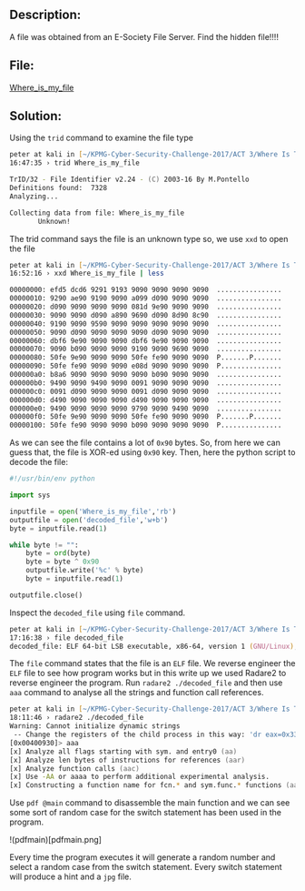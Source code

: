 ## Description:
A file was obtained from an E-Society File Server. Find the hidden file!!!!

## File:
[Where_is_my_file](Where_is_my_file)

## Solution:

Using the ```trid``` command to examine the file type

```zsh
peter at kali in [~/KPMG-Cyber-Security-Challenge-2017/ACT 3/Where Is The File]  on git:master ✗  bb9ee5b "Add README.md file and deleted readme.txt file"
16:47:35 › trid Where_is_my_file 

TrID/32 - File Identifier v2.24 - (C) 2003-16 By M.Pontello
Definitions found:  7328
Analyzing...

Collecting data from file: Where_is_my_file
       Unknown!
```

The trid command says the file is an unknown type so, we use ```xxd``` to open the file

```zsh
peter at kali in [~/KPMG-Cyber-Security-Challenge-2017/ACT 3/Where Is The File]  on git:master ✗  bb9ee5b "Add README.md file and deleted readme.txt file"
16:52:16 › xxd Where_is_my_file | less

00000000: efd5 dcd6 9291 9193 9090 9090 9090 9090  ................
00000010: 9290 ae90 9190 9090 a099 d090 9090 9090  ................
00000020: d090 9090 9090 9090 081d 9e90 9090 9090  ................
00000030: 9090 9090 d090 a890 9690 d090 8d90 8c90  ................
00000040: 9190 9090 9590 9090 9090 9090 9090 9090  ................
00000050: 9090 d090 9090 9090 9090 d090 9090 9090  ................
00000060: dbf6 9e90 9090 9090 dbf6 9e90 9090 9090  ................
00000070: 9090 b090 9090 9090 9190 9090 9690 9090  ................
00000080: 50fe 9e90 9090 9090 50fe fe90 9090 9090  P.......P.......
00000090: 50fe fe90 9090 9090 e08d 9090 9090 9090  P...............
000000a0: b8a6 9090 9090 9090 9090 b090 9090 9090  ................
000000b0: 9490 9090 9490 9090 0091 9090 9090 9090  ................
000000c0: 0091 d090 9090 9090 0091 d090 9090 9090  ................
000000d0: d490 9090 9090 9090 d490 9090 9090 9090  ................
000000e0: 9490 9090 9090 9090 9790 9090 9490 9090  ................
000000f0: 50fe 9e90 9090 9090 50fe fe90 9090 9090  P.......P.......
00000100: 50fe fe90 9090 9090 b090 9090 9090 9090  P...............

```
As we can see the file contains a lot of ```0x90``` bytes. So, from here we can guess that, the file is XOR-ed using ```0x90``` key. Then, here the python script to decode the file:

```python
#!/usr/bin/env python

import sys

inputfile = open('Where_is_my_file','rb')
outputfile = open('decoded_file','w+b')
byte = inputfile.read(1)

while byte != "":
    byte = ord(byte)
    byte = byte ^ 0x90
    outputfile.write('%c' % byte)
    byte = inputfile.read(1)

outputfile.close()
```
Inspect the ```decoded_file``` using ```file``` command.

```zsh
peter at kali in [~/KPMG-Cyber-Security-Challenge-2017/ACT 3/Where Is The File]  on git:master ✗  01b8593 "Add the decoded_file"
17:16:38 › file decoded_file
decoded_file: ELF 64-bit LSB executable, x86-64, version 1 (GNU/Linux), statically linked, for GNU/Linux 2.6.32, BuildID[sha1]=1963f496f342a9106e67884a2a686ca7a350acf7, stripped
```

The ```file``` command states that the file is an ```ELF``` file. We reverse engineer the ```ELF``` file to see how program works but in this write up we used Radare2 to reverse engineer the program. Run ```radare2 ./decoded_file``` and then use ```aaa``` command to analyse all the strings and function call references.

```zsh
peter at kali in [~/KPMG-Cyber-Security-Challenge-2017/ACT 3/Where Is The File]  on git:master ✗  f5fc59f "update README.md"
18:11:46 › radare2 ./decoded_file
Warning: Cannot initialize dynamic strings
 -- Change the registers of the child process in this way: 'dr eax=0x333'
[0x00400930]> aaa
[x] Analyze all flags starting with sym. and entry0 (aa)
[x] Analyze len bytes of instructions for references (aar)
[x] Analyze function calls (aac)
[x] Use -AA or aaaa to perform additional experimental analysis.
[x] Constructing a function name for fcn.* and sym.func.* functions (aan)
```

Use ```pdf @main``` command to disassemble the main function and we can see some sort of random case for the switch statement has been used in the program. 

!(pdfmain)[pdfmain.png]

Every time the program executes it will generate a random number and select  a random case from the switch statement. Every switch statement will produce a hint and a ```jpg``` file.




